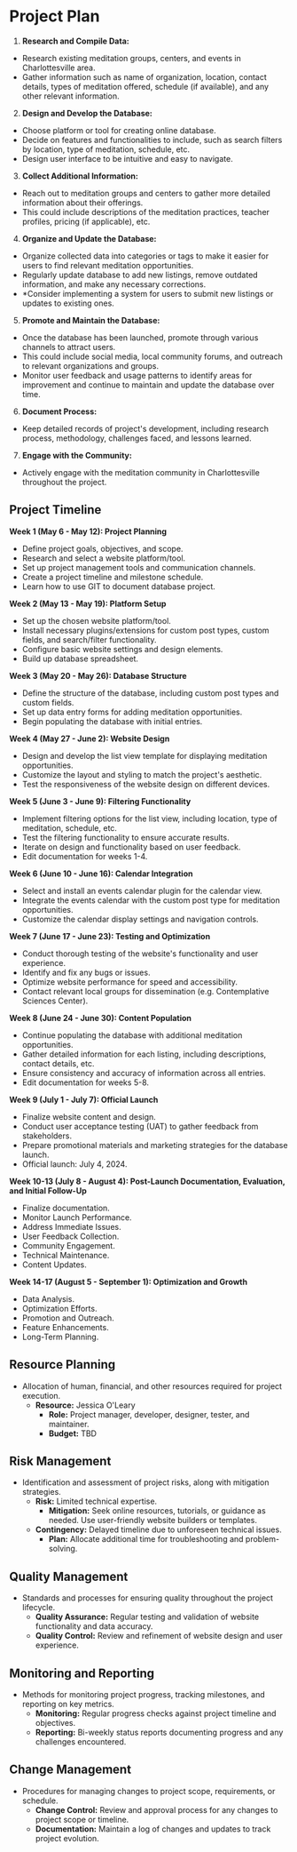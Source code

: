 # Project Plan

1. **Research and Compile Data:**
  - Research existing meditation groups, centers, and events in Charlottesville area.
  - Gather information such as name of organization, location, contact details, types of meditation offered, schedule (if available), and any other relevant information.
2. **Design and Develop the Database:**
  - Choose platform or tool for creating online database.
  - Decide on features and functionalities to include, such as search filters by location, type of meditation, schedule, etc.
  - Design user interface to be intuitive and easy to navigate.
3. **Collect Additional Information:**
  - Reach out to meditation groups and centers to gather more detailed information about their offerings.
  - This could include descriptions of the meditation practices, teacher profiles, pricing (if applicable), etc.
4. **Organize and Update the Database:**
  - Organize collected data into categories or tags to make it easier for users to find relevant meditation opportunities.
  - Regularly update database to add new listings, remove outdated information, and make any necessary corrections.
  - *Consider implementing a system for users to submit new listings or updates to existing ones.
5. **Promote and Maintain the Database:**
  - Once the database has been launched, promote through various channels to attract users.
  - This could include social media, local community forums, and outreach to relevant organizations and groups.
  - Monitor user feedback and usage patterns to identify areas for improvement and continue to maintain and update the database over time.
6. **Document Process:**
  - Keep detailed records of project's development, including research process, methodology, challenges faced, and lessons learned. 
7. **Engage with the Community:**
  - Actively engage with the meditation community in Charlottesville throughout the project.

## Project Timeline

**Week 1 (May 6 - May 12): Project Planning**
- Define project goals, objectives, and scope.
- Research and select a website platform/tool.
- Set up project management tools and communication channels.
- Create a project timeline and milestone schedule.
- Learn how to use GIT to document database project.

**Week 2 (May 13 - May 19): Platform Setup**
- Set up the chosen website platform/tool.
- Install necessary plugins/extensions for custom post types, custom fields, and search/filter functionality.
- Configure basic website settings and design elements.
- Build up database spreadsheet.

**Week 3 (May 20 - May 26): Database Structure**
- Define the structure of the database, including custom post types and custom fields.
- Set up data entry forms for adding meditation opportunities.
- Begin populating the database with initial entries.

**Week 4 (May 27 - June 2): Website Design**
- Design and develop the list view template for displaying meditation opportunities.
- Customize the layout and styling to match the project's aesthetic.
- Test the responsiveness of the website design on different devices.

**Week 5 (June 3 - June 9): Filtering Functionality**
- Implement filtering options for the list view, including location, type of meditation, schedule, etc.
- Test the filtering functionality to ensure accurate results.
- Iterate on design and functionality based on user feedback.
- Edit documentation for weeks 1-4.

**Week 6 (June 10 - June 16): Calendar Integration**
- Select and install an events calendar plugin for the calendar view.
- Integrate the events calendar with the custom post type for meditation opportunities.
- Customize the calendar display settings and navigation controls.

**Week 7 (June 17 - June 23): Testing and Optimization**
- Conduct thorough testing of the website's functionality and user experience.
- Identify and fix any bugs or issues.
- Optimize website performance for speed and accessibility.
- Contact relevant local groups for dissemination (e.g. Contemplative Sciences Center).

**Week 8 (June 24 - June 30): Content Population**
- Continue populating the database with additional meditation opportunities.
- Gather detailed information for each listing, including descriptions, contact details, etc.
- Ensure consistency and accuracy of information across all entries.
- Edit documentation for weeks 5-8.

**Week 9 (July 1 - July 7): Official Launch**
- Finalize website content and design.
- Conduct user acceptance testing (UAT) to gather feedback from stakeholders.
- Prepare promotional materials and marketing strategies for the database launch.
- Official launch: July 4, 2024.

**Week 10-13 (July 8 - August 4): Post-Launch Documentation, Evaluation, and Initial Follow-Up**
- Finalize documentation.
- Monitor Launch Performance.
- Address Immediate Issues.
- User Feedback Collection.
- Community Engagement.
- Technical Maintenance.
- Content Updates.

**Week 14-17 (August 5 - September 1): Optimization and Growth**
- Data Analysis.
- Optimization Efforts.
- Promotion and Outreach.
- Feature Enhancements.
- Long-Term Planning.

## Resource Planning
- Allocation of human, financial, and other resources required for project execution.
  - **Resource:** Jessica O'Leary
    - **Role:** Project manager, developer, designer, tester, and maintainer.
    - **Budget:** TBD

## Risk Management
- Identification and assessment of project risks, along with mitigation strategies.
  - **Risk:** Limited technical expertise.
    - **Mitigation:** Seek online resources, tutorials, or guidance as needed. Use user-friendly website builders or templates.
  - **Contingency:** Delayed timeline due to unforeseen technical issues.
    - **Plan:** Allocate additional time for troubleshooting and problem-solving.
  
## Quality Management
- Standards and processes for ensuring quality throughout the project lifecycle.
  - **Quality Assurance:** Regular testing and validation of website functionality and data accuracy.
  - **Quality Control:** Review and refinement of website design and user experience.

## Monitoring and Reporting
- Methods for monitoring project progress, tracking milestones, and reporting on key metrics.
  - **Monitoring:** Regular progress checks against project timeline and objectives.
  - **Reporting:** Bi-weekly status reports documenting progress and any challenges encountered.

## Change Management
- Procedures for managing changes to project scope, requirements, or schedule.
  - **Change Control:** Review and approval process for any changes to project scope or timeline.
  - **Documentation:** Maintain a log of changes and updates to track project evolution.
